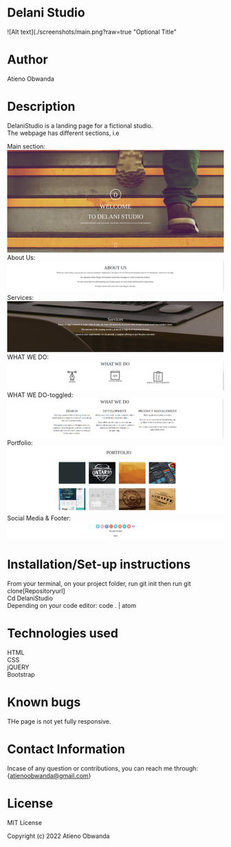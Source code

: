 # Delani Studio
![Alt text](./screenshots/main.png?raw=true "Optional Title"
# Author
Atieno Obwanda
# Description
DelaniStudio is a landing page for a fictional studio.</br>
The webpage has different sections, i.e</br> 

Main section:</br>
![Alt text](./screenshots/main.png?raw=true "Optional Title")
About Us:</br> 
![Alt text](./screenshots/abt.png?raw=true "Optional Title")
Services:<br/>
![Alt text](./screenshots/description.png?raw=true "Optional Title")
WHAT WE DO: </br>
![Alt text](./screenshots/what.png?raw=true "Optional Title")
WHAT WE DO-toggled: </br>
![Alt text](./screenshots/whatwe.png?raw=true "Optional Title")
Portfolio:</br>
![Alt text](./screenshots/portfolio.png?raw=true "Optional Title")
Social Media & Footer:</br>
![Alt text](./screenshots/social.png?raw=true "Optional Title")
# Installation/Set-up instructions
From your terminal, on your project folder, run git init then run git clone[Repositoryurl]</br>
Cd DelaniStudio</br>
Depending on your code editor: code . | atom </br>
# Technologies used
HTML</br>
CSS</br>
jQUERY</br>
Bootstrap</br>
# Known bugs
THe page is not yet fully responsive.

# Contact Information
Incase of any question or contributions, you can reach me through:{atienoobwanda@gmail.com}

# License
MIT License

Copyright (c) 2022 Atieno Obwanda